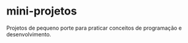 # mini-projetos
Projetos de pequeno porte para praticar conceitos de programação e desenvolvimento.
